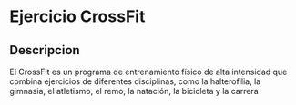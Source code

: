 # Ejercicio CrossFit
## Descripcion
El CrossFit es un programa de entrenamiento físico de alta intensidad que combina ejercicios de diferentes disciplinas, como la halterofilia, la gimnasia, el atletismo, el remo, la natación, la bicicleta y la carrera